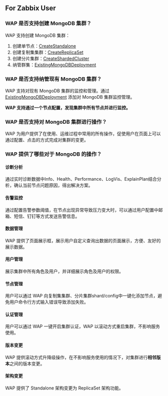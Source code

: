 ## For Zabbix User

### WAP 是否支持创建 MongoDB 集群？

WAP 支持创建 MongoDB 集群：

1. 创建单节点：[CreateStandalone](../02-Usage/MongoDB/CreateDeployment/CreateStandalone.md)
2. 创建复制集集群：[CreateReplicaSet](../02-Usage/MongoDB/CreateDeployment/CreateReplicaSet.md)
3. 创建分片集群：[CreateShardedCluster](../02-Usage/MongoDB/CreateDeployment/CreateShardedCluster.md)
4. 纳管群集：[ExistingMongoDBDeployment](../02-Usage/MongoDB/CreateDeployment/ExistingMongoDBDeployment.md)



### WAP 是否支持纳管现有 MongoDB 集群？

WAP 支持对现有 MongoDB 集群的监控和管理。通过 [ExistingMongoDBDeployment](../02-Usage/MongoDB/CreateDeployment/ExistingMongoDBDeployment.md) 添加对 MongoDB 集群监控管理。

**WAP 支持通过一个节点配置，发现集群中所有节点并进行监控。**



### WAP 是否支持对 MongoDB 集群进行操作？

WAP 为用户提供了在使用、运维过程中常用的所有操作，促使用户在页面上可以通过配置、点击的方式完成对集群的变更。



### WAP 提供了哪些对于 MongoDB 的操作？

#### 诊断分析

通过实时诊断数据中Info、Health、Performance、LogVis、ExplainPlan结合分析，确认当前节点问题原因，得出解决方案。

#### 告警监控

通过配置告警参数阈值，在节点出现异常导致压力变大时，可以通过用户配置中邮箱、短信、钉钉等方式发送告警信息。

#### 数据管理

WAP 提供了页面展示框，展示用户自定义查询出数据的页面展示，方便、友好的展示数据。

#### 用户管理

展示集群中所有角色及用户，并详细展示角色及用户的权限。

#### 节点管理

用户可以通过 WAP 向复制集集群、分片集群shard/config中一键化添加节点，避免用户命令行方式输入错误导致添加失败。

#### 认证管理

用户可以通过 WAP 一键开启集群认证，WAP 以滚动方式重启集群，不影响服务使用。

#### 版本变更

WAP 提供滚动方式升降级操作，在不影响服务使用的情况下，对集群进行**相邻版本**之间的版本变更。

#### 架构变更

WAP 提供了 Standalone 架构变更为 ReplicaSet 架构功能。